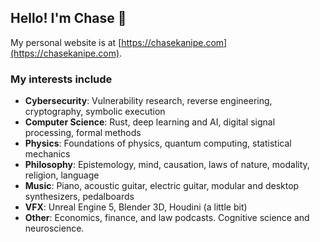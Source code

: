 ## Hello! I'm Chase 👋

My personal website is at [https://chasekanipe.com](https://chasekanipe.com).

### My interests include
 - **Cybersecurity**: Vulnerability research, reverse engineering, cryptography, symbolic execution
 - **Computer Science**: Rust, deep learning and AI, digital signal processing, formal methods
 - **Physics**: Foundations of physics, quantum computing, statistical mechanics
 - **Philosophy**: Epistemology, mind, causation, laws of nature, modality, religion, language
 - **Music**: Piano, acoustic guitar, electric guitar, modular and desktop synthesizers, pedalboards
 - **VFX**: Unreal Engine 5, Blender 3D, Houdini (a little bit)
 - **Other**: Economics, finance, and law podcasts. Cognitive science and neuroscience.
